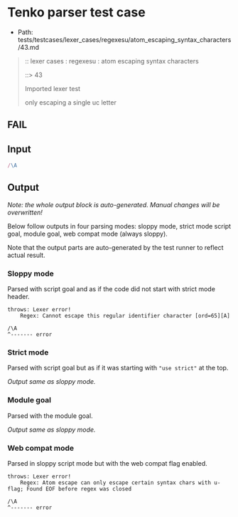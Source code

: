 # Tenko parser test case

- Path: tests/testcases/lexer_cases/regexesu/atom_escaping_syntax_characters/43.md

> :: lexer cases : regexesu : atom escaping syntax characters
>
> ::> 43
>
> Imported lexer test
>
> only escaping a single uc letter

## FAIL

## Input

`````js
/\A
`````

## Output

_Note: the whole output block is auto-generated. Manual changes will be overwritten!_

Below follow outputs in four parsing modes: sloppy mode, strict mode script goal, module goal, web compat mode (always sloppy).

Note that the output parts are auto-generated by the test runner to reflect actual result.

### Sloppy mode

Parsed with script goal and as if the code did not start with strict mode header.

`````
throws: Lexer error!
    Regex: Cannot escape this regular identifier character [ord=65][A]

/\A
^------- error
`````

### Strict mode

Parsed with script goal but as if it was starting with `"use strict"` at the top.

_Output same as sloppy mode._

### Module goal

Parsed with the module goal.

_Output same as sloppy mode._

### Web compat mode

Parsed in sloppy script mode but with the web compat flag enabled.

`````
throws: Lexer error!
    Regex: Atom escape can only escape certain syntax chars with u-flag; Found EOF before regex was closed

/\A
^------- error
`````

